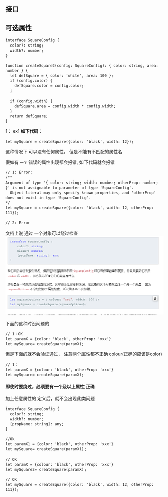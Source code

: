 ## 接口
## 可选属性
```
interface SquareConfig {
  color?: string;
  width?: number;
}

function createSquare2(config: SquareConfig): { color: string, area: number } {
  let defSquare = { color: 'white', area: 100 };
  if (config.color) {
    defSquare.color = config.color;
  }

  if (config.width) {
    defSquare.area = config.width * config.width;
  }
  return defSquare;
}

```
1： ex1
**如下代码**：  
```
let mySquare = createSquare({color: 'black', width: 12});
```
这种情况下 可以没有任何属性， 但是不能有不匹配的属性名

假如有 `一个` 错误的属性出现都会报错, 如下代码就会报错
```
// 1: Error:
/**
Argument of type '{ color: string; width: number; otherProp: number; }' is not assignable to parameter of type 'SquareConfig'.
  Object literal may only specify known properties, and 'otherProp' does not exist in type 'SquareConfig'.
*/
let mySquare = createSquare({color: 'black', width: 12, otherProp: 111});

// 2: Error

```
文档上说 通过 一个对象可以绕过检查
![impl图片1](./images/chap03/ts-api-impl-1.png)

下面的这种时没问题的
```
// 1：OK
let paramX = {color: 'black', otherProp: 'xxx'}
let mySquare= createSquare(paramX);
```

但是下面的就不会验证通过， 注意两个属性都不正确 colour(正确的应该是color) 
```
// 1：
let paramX = {colour: 'black', otherProp: 'xxx'}
let mySquare= createSquare(paramX);
```
#### 即使时要绕过，必须要有一个及以上属性 正确

加上任意属性的 定义后，就不会出现此类问题

```
interface SquareConfig {
  color?: string;
  width?: number;
  [propName: string]: any;
}

//Ok
let paramX1 = {color: 'black', otherProp: 'xxx'}
let mySquare= createSquare(paramX1);

// OK
let paramX = {colour: 'black', otherProp: 'xxx'}
let mySquare2= createSquare(paramX);

// OK
let mySquare = createSquare({color: 'black', width: 12, otherProp: 111});

```